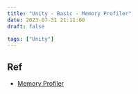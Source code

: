 ```yaml
---
title: "Unity - Basic - Memory Profiler"
date: 2023-07-31 21:11:00
draft: false

tags: ["Unity"]
---
```




## Ref
- [Memory Profiler](https://docs.unity3d.com/Packages/com.unity.memoryprofiler@1.0/manual/index.html)